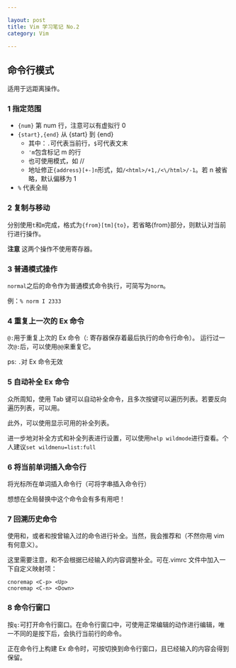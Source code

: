 ```yaml
---

layout: post
title: Vim 学习笔记 No.2
category: Vim

---
```


## 命令行模式
适用于远距离操作。

### 1 指定范围
- `{num}` 第 num 行，注意可以有虚拟行 0
- `{start},{end}` 从 {start} 到 {end}
    - 其中：`.`可代表当前行，`$`可代表文末
    - `'m`包含标记 m 的行
    - 也可使用模式，如 /<html>/
    - 地址修正`{address}[+-]n`形式，如`/<html>/+1,/<\/html>/-1`。若 n 被省略，默认偏移为 1
- `%` 代表全局

### 2 复制与移动
分别使用`t`和`m`完成，格式为`{from}[tm]{to}`，若省略{from}部分，则默认对当前行进行操作。

**注意** 这两个操作不使用寄存器。

### 3 普通模式操作
`normal`之后的命令作为普通模式命令执行，可简写为`norm`。

例：`% norm I 2333`

### 4 重复上一次的 Ex 命令
`@:`用于重复上次的 Ex 命令（: 寄存器保存着最后执行的命令行命令）。
运行过一次`@:`后，可以使用`@@`来重复它。

ps: `.`对 Ex 命令无效

### 5 自动补全 Ex 命令
众所周知，使用 Tab 键可以自动补全命令，且多次按<Tab>键可以遍历列表。若要反向遍历列表，可以用<S-Tab>。

此外，可以使用<C-d>显示可用的补全列表。

进一步地对补全方式和补全列表进行设置，可以使用`help wildmode`进行查看。个人建议`set wildmenu=list:full`

### 6 将当前单词插入命令行
<C-r><C-w>将光标所在单词插入命令行（<C-r><C-a>可将字串插入命令行）

想想在全局替换中这个命令会有多有用吧！

### 7 回溯历史命令
使用<C-n>和<C-p>，或者<Up>和<Down>按曾输入过的命令进行补全。当然，我会推荐<C-n>和<C-p>（不然你用 vim 有何意义）。

这里需要注意，<C-n>和<C-p>不会根据已经输入的内容调整补全。可在.vimrc 文件中加入一下自定义映射项：
``````
cnoremap <C-p> <Up>
cnoremap <C-n> <Down>
``````

### 8 命令行窗口
按`q:`可打开命令行窗口。在命令行窗口中，可使用正常编辑的动作进行编辑，唯一不同的是按下<CR>后，会执行当前行的命令。

正在命令行上构建 Ex 命令时，可按<C-f>切换到命令行窗口，且已经输入的内容会得到保留。
